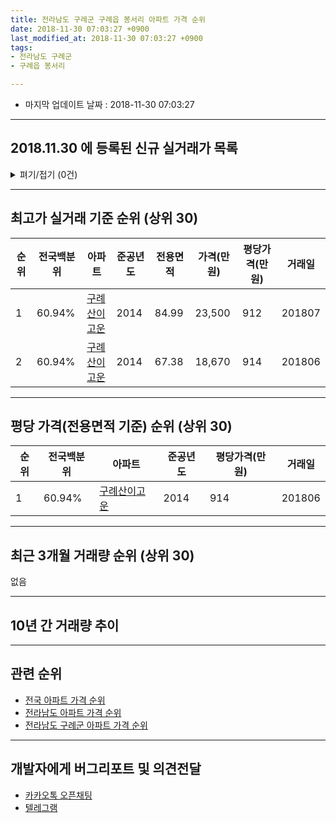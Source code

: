 ```yaml
---
title: 전라남도 구례군 구례읍 봉서리 아파트 가격 순위
date: 2018-11-30 07:03:27 +0900
last_modified_at: 2018-11-30 07:03:27 +0900
tags:
- 전라남도 구례군
- 구례읍 봉서리

---
```


* 마지막 업데이트 날짜 : 2018-11-30 07:03:27

---

## 2018.11.30 에 등록된 신규 실거래가 목록

<details>
<summary>펴기/접기 (0건)</summary>
<div markdown="1">

|아파트|전국백분위|준공년도|전용면적|가격(만원)|평당가격(만원)|거래일|
|---|---|---|---|---|---|---|
|없음|||||||


</div>
</details>

---

## 최고가 실거래 기준 순위 (상위 30)


|순위|전국백분위|아파트|준공년도|전용면적|가격(만원)|평당가격(만원)|거래일|
|---|---|---|---|---|---|---|---|
|1|60.94%|[구례산이고운](https://search.naver.com/search.naver?query=%EC%A0%84%EB%9D%BC%EB%82%A8%EB%8F%84+%EA%B5%AC%EB%A1%80%EA%B5%B0+%EA%B5%AC%EB%A1%80%EC%9D%8D+%EB%B4%89%EC%84%9C%EB%A6%AC+%EA%B5%AC%EB%A1%80%EC%82%B0%EC%9D%B4%EA%B3%A0%EC%9A%B4)|2014|84.99|23,500|912|201807|
|2|60.94%|[구례산이고운](https://search.naver.com/search.naver?query=%EC%A0%84%EB%9D%BC%EB%82%A8%EB%8F%84+%EA%B5%AC%EB%A1%80%EA%B5%B0+%EA%B5%AC%EB%A1%80%EC%9D%8D+%EB%B4%89%EC%84%9C%EB%A6%AC+%EA%B5%AC%EB%A1%80%EC%82%B0%EC%9D%B4%EA%B3%A0%EC%9A%B4)|2014|67.38|18,670|914|201806|


---

## 평당 가격(전용면적 기준) 순위 (상위 30)


|순위|전국백분위|아파트|준공년도|평당가격(만원)|거래일|
|---|---|---|---|---|---|
|1|60.94%|[구례산이고운](https://search.naver.com/search.naver?query=%EC%A0%84%EB%9D%BC%EB%82%A8%EB%8F%84+%EA%B5%AC%EB%A1%80%EA%B5%B0+%EA%B5%AC%EB%A1%80%EC%9D%8D+%EB%B4%89%EC%84%9C%EB%A6%AC+%EA%B5%AC%EB%A1%80%EC%82%B0%EC%9D%B4%EA%B3%A0%EC%9A%B4)|2014|914|201806|


---

## 최근 3개월 거래량 순위 (상위 30)

없음

---

## 10년 간 거래량 추이


<div style="width:100%;">
    <canvas id="deal_progress" height="250"></canvas>
</div>

<script>
new Chart(document.getElementById("deal_progress"), {
    type: 'line',
    data: {
        labels: ['200811','200812','200901','200902','200903','200904','200905','200906','200907','200908','200909','200910','200911','200912','201001','201002','201003','201004','201005','201006','201007','201008','201009','201010','201011','201012','201101','201102','201103','201104','201105','201106','201107','201108','201109','201110','201111','201112','201201','201202','201203','201204','201205','201206','201207','201208','201209','201210','201211','201212','201301','201302','201303','201304','201305','201306','201307','201308','201309','201310','201311','201312','201401','201402','201403','201404','201405','201406','201407','201408','201409','201410','201411','201412','201501','201502','201503','201504','201505','201506','201507','201508','201509','201510','201511','201512','201601','201602','201603','201604','201605','201606','201607','201608','201609','201610','201611','201612','201701','201702','201703','201704','201705','201706','201707','201708','201709','201710','201711','201712','201801','201802','201803','201804','201805','201806','201807','201808','201809','201810','201811'],
        datasets: [{
            label: '실거래 수',
            pointRadius: 1,
            data: [0, 0, 0, 0, 0, 0, 0, 0, 0, 0, 0, 0, 0, 0, 0, 0, 0, 0, 0, 0, 0, 0, 0, 0, 0, 0, 0, 0, 0, 0, 0, 0, 0, 0, 0, 0, 0, 0, 0, 0, 0, 0, 0, 0, 0, 0, 0, 0, 0, 0, 0, 0, 0, 0, 0, 0, 0, 0, 0, 0, 0, 0, 0, 0, 0, 0, 0, 0, 0, 0, 0, 0, 3, 3, 5, 3, 7, 6, 7, 4, 5, 2, 5, 4, 7, 4, 2, 3, 2, 0, 0, 0, 0, 0, 0, 1, 0, 0, 0, 5, 0, 2, 0, 1, 0, 0, 0, 0, 3, 2, 1, 2, 1, 1, 0, 2, 1, 0, 0, 0, 0],
            borderColor: "rgba(255, 201, 14, 1)",
            backgroundColor: "rgba(255, 201, 14, 0.5)",
            fill: true,
        }]
    },
    options: {
        responsive: true,
        title: {
            display: true,
            text: '10년간 거래량 추이'
        },
        tooltips: {
            mode: 'index',
            intersect: false,
        },
        hover: {
            mode: 'nearest',
            intersect: true
        },
        scales: {
            xAxes: [{
                display: true,
                scaleLabel: {
                    display: true,
                    labelString: '년/월'
                }
            }],
            yAxes: [{
                display: true,
                ticks: {
                    suggestedMin: 0,
                },
                scaleLabel: {
                    display: true,
                    labelString: '실거래 수'
                }
            }]
        }
    }
});

</script>


---

## 관련 순위

- [전국 아파트 가격 순위](https://inasie.github.io/apt-ranking/전국)
- [전라남도 아파트 가격 순위](https://inasie.github.io/apt-ranking/전라남도)
- [전라남도 구례군 아파트 가격 순위](https://inasie.github.io/apt-ranking/전라남도-구례군)


---

## 개발자에게 버그리포트 및 의견전달

- [카카오톡 오픈채팅](https://open.kakao.com/o/gLJUAP4)
- [텔레그램](https://t.me/inasie)

